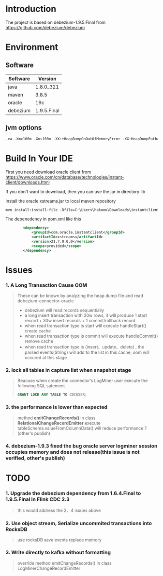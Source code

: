 # Introduction
The project is based on debezium-1.9.5.Final from https://github.com/debezium/debezium

# Environment

## Software

| Software | Version     |
| -------- | ----------- |
| java     | 1.8.0_321   |
| maven    | 3.8.5       |
| oracle   | 19c         |
| debezium | 1.9.5.Final |

## jvm options

```perl
-ea -Xmx100m -Xms100m -XX:+HeapDumpOnOutOfMemoryError -XX:HeapDumpPath=C:\Users\hakuou\Desktop\error2.log -Dlog4j.skipJansi=false
```

# Build In Your IDE
First you need download oracle client from https://www.oracle.com/cn/database/technologies/instant-client/downloads.html

If you don't want to download, then you can use the jar in directory lib

Install the oracle xstreams.jar to local maven repository

```perl
mvn install:install-file -Dfile=C:\Users\hakuou\Downloads\instantclient-basic-windows.x64-21.7.0.0.0dbru\instantclient_21_7\xstreams.jar -DgroupId=com.oracle.instantclient -DartifactId=xstreams -Dversion=21.7.0.0.0 -Dpackaging=jar
```
The depenedency in pom.xml like this

```xml
        <dependency>
            <groupId>com.oracle.instantclient</groupId>
            <artifactId>xstreams</artifactId>
            <version>21.7.0.0.0</version>
            <scope>provided</scope>
        </dependency>
```
# Issues
### 1. A Long Transaction Cause OOM

> These can be known by analyzing the heap dump file and read debezium-connector-oracle
> 
> * debezium will read records sequentially
> * a long insert transaction with 30w rows, it will produce 1 start record + 30w insert records + 1 commit/rollback record
> * when read transaction type is start will execute handleStart() create cache
> * when read transaction type is commit will execute handleCommit() remove cache
> * when read transaction type is (insert、update、delete) , the parsed events(String) will add to  the list in this cache, oom will occured at this stage

### 2. lock all tables in capture list when snapshot stage 
> Beacuse when create the connector’s LogMiner user execute the following SQL satement
> ```sql
> GRANT LOCK ANY TABLE TO CDCUSER;
> ```

### 3. the performance is lower than expected
> method **emitChangeRecords()** in class **RelationalChangeRecordEmitter** execute tableSchema.valueFromColumnData() will reduce performance ? (other's publish)

### 4. debezium-1.9.3 fixed the bug oracle server logminer session occupies memory and does not release(this issue is not verified, other's publish) 

# TODO
### 1. Upgrade the debezium dependency from 1.6.4.Final to 1.9.5.Final in Flink CDC 2.3
> this would address the 2、4 issues above

### 2. Use object stream, Serialize uncommited transactions into RocksDB
> use rocksDB save events replace memory

### 3. Write directly to kafka without formatting
> override method emitChangeRecords() in class LogMinerChangeRecordEmitter

